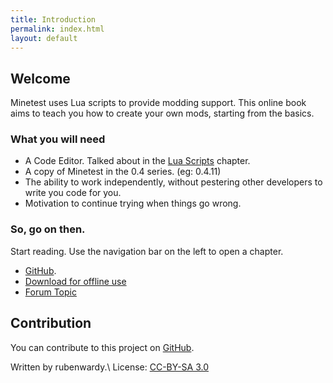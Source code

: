 ```yaml
---
title: Introduction
permalink: index.html
layout: default
---
```


Welcome
-------

Minetest uses Lua scripts to provide modding support.
This online book aims to teach you how to create your own mods, starting from the basics.

### What you will need

* A Code Editor. Talked about in the [Lua Scripts](chapters/lua.html#tools) chapter.
* A copy of Minetest in the 0.4 series. (eg: 0.4.11)
* The ability to work independently, without pestering other developers to write you code for you.
* Motivation to continue trying when things go wrong.


### So, go on then.

Start reading. Use the navigation bar on the left to open a chapter.

* [GitHub](https://github.com/rubenwardy/minetest_doc).
* [Download for offline use](https://github.com/rubenwardy/minetest_doc/releases)
* [Forum Topic](https://forum.minetest.net/viewtopic.php?f=14&t=10729)

Contribution
------------

You can contribute to this project on [GitHub](https://github.com/rubenwardy/minetest_doc).

Written by rubenwardy.\\
License: [CC-BY-SA 3.0](https://creativecommons.org/licenses/by-sa/3.0/)
